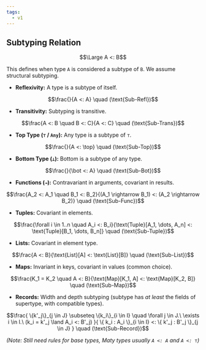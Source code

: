 ```yaml
---
tags:
  - v1
---
```


## Subtyping Relation
```math
\Large A <: B
```

This defines when type `A` is considered a subtype of `B`. We assume structural subtyping.

- **Reflexivity:** A type is a subtype of itself.
```math
\frac{}{A <: A} \quad (\text{Sub-Refl})
```


- **Transitivity:** Subtyping is transitive.
```math
\frac{A <: B \quad B <: C}{A <: C} \quad (\text{Sub-Trans})
```


- **Top Type (`⊤` / `Any`):** Any type is a subtype of `⊤`.
```math
\frac{}{A <: \top} \quad (\text{Sub-Top})
```


- **Bottom Type (`⊥`):** Bottom is a subtype of any type.
```math
\frac{}{\bot <: A} \quad (\text{Sub-Bot})
```


- **Functions (`→`):** Contravariant in arguments, covariant in results.
```math
\frac{A_2 <: A_1 \quad B_1 <: B_2}{(A_1 \rightarrow B_1) <: (A_2 \rightarrow B_2)} \quad (\text{Sub-Func})
```


- **Tuples:** Covariant in elements.
```math
\frac{\forall i \in 1..n \quad A_i <: B_i}{\text{Tuple}[A_1, \dots, A_n] <: \text{Tuple}[B_1, \dots, B_n]} \quad (\text{Sub-Tuple})
```


- **Lists:** Covariant in element type.
```math
\frac{A <: B}{\text{List}[A] <: \text{List}[B]} \quad (\text{Sub-List})
```


- **Maps:** Invariant in keys, covariant in values (common choice).
```math
\frac{K_1 = K_2 \quad A <: B}{\text{Map}[K_1, A] <: \text{Map}[K_2, B]} \quad (\text{Sub-Map})
```


- **Records:** Width and depth subtyping (subtype has _at least_ the fields of supertype, with compatible types).
```math
\frac{ \{k'_j\}_{j \in J} \subseteq \{k_i\}_{i \in I} \quad \forall j \in J.\ \exists i \in I.\ (k_i = k'_j \land A_i <: B'_j) }{ \{ k_i : A_i \}_{i \in I} <: \{ k'_j : B'_j \}_{j \in J} } \quad (\text{Sub-Record})
```
_(Note: Still need rules for base types, Maty types usually `A <: A` and `A <: ⊤`)_


